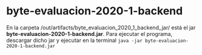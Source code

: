 # byte-evaluacion-2020-1-backend
En la carpeta /out/artifacts/byte_evaluacion_2020_1_backend_jar/ está el jar **byte-evaluacion-2020-1-backend.jar**.
Para ejecutar el programa, descargar dicho jar y ejecutar en la terminal `java -jar byte-evaluacion-2020-1-backend.jar`
